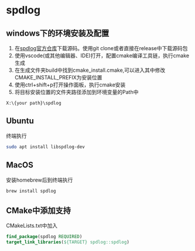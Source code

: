 # spdlog

## windows下的环境安装及配置
1. 在[spdlog官方仓库](https://github.com/gabime/spdlog)下载源码。使用git clone或者直接在release中下载源码包
2. 使用vscode(或其他编辑器、IDE)打开，配置cmake编译工具链，执行cmake生成
3. 在生成文件夹build中找到cmake_install.cmake,可以进入其中修改CMAKE_INSTALL_PREFIX为安装位置
4. 使用ctrl+shift+p打开操作面板，执行cmake安装
5. 将目标安装位置的文件夹路径添加到环境变量的Path中
```
X:\{your path}\spdlog
```

## Ubuntu
终端执行
```bash
sudo apt install libspdlog-dev
```

## MacOS
安装homebrew后到终端执行
```bash
brew install spdlog
```

## CMake中添加支持
CMakeLists.txt中加入
```cmake
find_package(spdlog REQUIRED)
target_link_libraries(${TARGET} spdlog::spdlog)
```